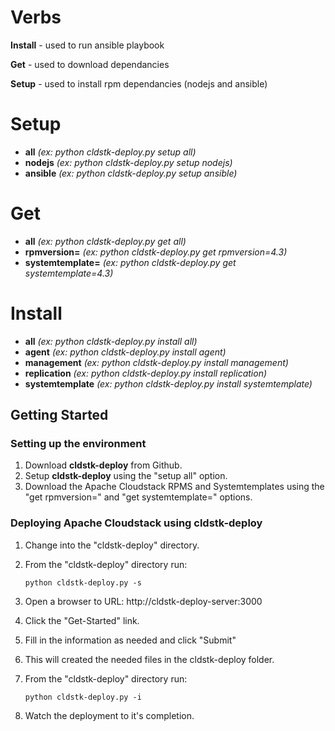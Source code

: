 # Verbs

**Install** - used to run ansible playbook 

**Get** - used to download dependancies 

**Setup** - used to install rpm dependancies (nodejs and ansible) 

# Setup
- **all**  *(ex: python cldstk-deploy.py setup all)*
- **nodejs** *(ex: python cldstk-deploy.py setup nodejs)*
- **ansible** *(ex: python cldstk-deploy.py setup ansible)*

# Get
- **all** *(ex: python cldstk-deploy.py get all)*
- **rpmversion=** *(ex: python cldstk-deploy.py get rpmversion=4.3)*
- **systemtemplate=** *(ex: python cldstk-deploy.py get systemtemplate=4.3)*

# Install
- **all** *(ex: python cldstk-deploy.py install all)*
- **agent** *(ex: python cldstk-deploy.py install agent)*
- **management** *(ex: python cldstk-deploy.py install management)*
- **replication** *(ex: python cldstk-deploy.py install replication)*
- **systemtemplate** *(ex: python cldstk-deploy.py install systemtemplate)*

## Getting Started

### Setting up the environment

1. Download **cldstk-deploy** from Github.
2. Setup **cldstk-deploy** using the "setup all" option.
3. Download the Apache Cloudstack RPMS and Systemtemplates using the "get rpmversion=" and "get systemtemplate=" options.

### Deploying Apache Cloudstack using cldstk-deploy

1. Change into the "cldstk-deploy" directory.
2. From the "cldstk-deploy" directory run: 

    `python cldstk-deploy.py -s`

3. Open a browser to URL: http://cldstk-deploy-server:3000
4. Click the "Get-Started" link.
5. Fill in the information as needed and click "Submit"
6. This will created the needed files in the cldstk-deploy folder.
7. From the "cldstk-deploy" directory run: 

    `python cldstk-deploy.py -i`

8. Watch the deployment to it's completion.

